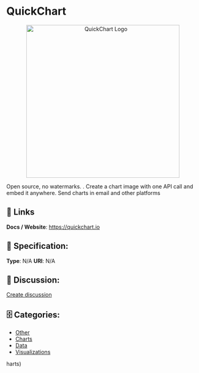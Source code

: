 # QuickChart
<p align="center">
    <img width="400" src="https://raw.githubusercontent.com/apis-list/apis-list/main/apis/quickchart/logo_256x256.png" alt="QuickChart Logo"/>
</p>

Open source, no watermarks. . Create a chart image with one API call and embed it anywhere. Send charts in email and other platforms

##  🔗 Links
**Docs / Website**: https://quickchart.io

## 🧬 Specification:
**Type**: N/A
**URI**: N/A

## 💬 Discussion:
[Create discussion](https://github.com/apis-list/apis-list/discussions/new)

## 🗄️ Categories:
- [Other](https://github.com/apis-list/apis-list#other)
- [Charts](https://github.com/apis-list/apis-list#charts)
- [Data](https://github.com/apis-list/apis-list#data)
- [Visualizations](https://github.com/apis-list/apis-list#visualizations)



harts)







